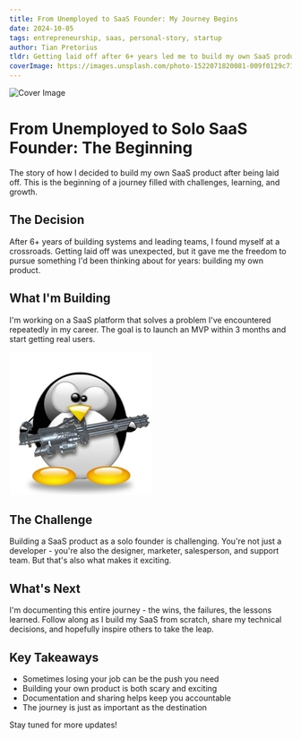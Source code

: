 ```yaml
---
title: From Unemployed to SaaS Founder: My Journey Begins
date: 2024-10-05
tags: entrepreneurship, saas, personal-story, startup
author: Tian Pretorius
tldr: Getting laid off after 6+ years led me to build my own SaaS product. I'm documenting the entire journey as a solo founder - from MVP to launch and beyond.
coverImage: https://images.unsplash.com/photo-1522071820081-009f0129c71c?w=800&h=500&fit=crop
---
```


![Cover Image](https://images.unsplash.com/photo-1522071820081-009f0129c71c?w=800&h=500&fit=crop)

# From Unemployed to Solo SaaS Founder: The Beginning

The story of how I decided to build my own SaaS product after being laid off. This is the beginning of a journey filled with challenges, learning, and growth.

## The Decision

After 6+ years of building systems and leading teams, I found myself at a crossroads. Getting laid off was unexpected, but it gave me the freedom to pursue something I'd been thinking about for years: building my own product.

## What I'm Building

I'm working on a SaaS platform that solves a problem I've encountered repeatedly in my career. The goal is to launch an MVP within 3 months and start getting real users.

![Alt text](./assets/image2.jpg)

## The Challenge

Building a SaaS product as a solo founder is challenging. You're not just a developer - you're also the designer, marketer, salesperson, and support team. But that's also what makes it exciting.

## What's Next

I'm documenting this entire journey - the wins, the failures, the lessons learned. Follow along as I build my SaaS from scratch, share my technical decisions, and hopefully inspire others to take the leap.

## Key Takeaways

- Sometimes losing your job can be the push you need
- Building your own product is both scary and exciting
- Documentation and sharing helps keep you accountable
- The journey is just as important as the destination

Stay tuned for more updates!

